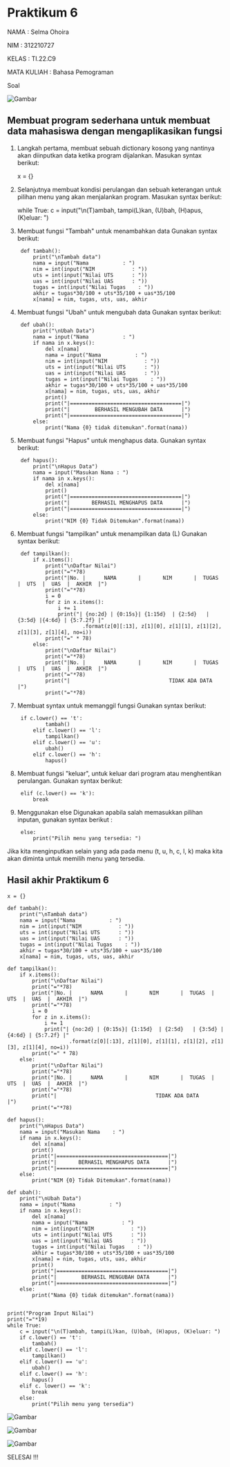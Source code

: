# Praktikum 6

NAMA        : Selma Ohoira

NIM         : 312210727

KELAS       : TI.22.C9

MATA KULIAH : Bahasa Pemograman

Soal

![Gambar](gambar/1.png)

## Membuat program sederhana untuk membuat data mahasiswa dengan mengaplikasikan fungsi
1. Langkah pertama, membuat sebuah dictionary kosong yang nantinya akan diinputkan data ketika program dijalankan.
Masukan syntax berikut:

    x = {}

2. Selanjutnya membuat kondisi perulangan dan sebuah keterangan untuk pilihan menu yang akan menjalankan program.
Masukan syntax berikut:

    while True:
        c = input("\n(T)ambah, tampi(L)kan, (U)bah, (H)apus, (K)eluar: ")

3. Membuat fungsi "Tambah" untuk menambahkan data
Gunakan syntax berikut:

        def tambah():
            print("\nTambah data")
            nama = input("Nama           : ")
            nim = int(input("NIM            : "))
            uts = int(input("Nilai UTS      : "))
            uas = int(input("Nilai UAS      : "))
            tugas = int(input("Nilai Tugas    : "))
            akhir = tugas*30/100 + uts*35/100 + uas*35/100
            x[nama] = nim, tugas, uts, uas, akhir

4. Membuat fungsi "Ubah" untuk mengubah data
Gunakan syntax berikut:

        def ubah():
            print("\nUbah Data")
            nama = input("Nama           : ")
            if nama in x.keys():
                del x[nama]
                nama = input("Nama           : ")
                nim = int(input("NIM            : "))
                uts = int(input("Nilai UTS      : "))
                uas = int(input("Nilai UAS      : "))
                tugas = int(input("Nilai Tugas    : "))
                akhir = tugas*30/100 + uts*35/100 + uas*35/100
                x[nama] = nim, tugas, uts, uas, akhir
                print()
                print("|====================================|")
                print("|        BERHASIL MENGUBAH DATA      |")
                print("|====================================|")
            else:
                print("Nama {0} tidak ditemukan".format(nama))

5. Membuat fungsi "Hapus" untuk menghapus data.
Gunakan syntax berikut:

        def hapus():
            print("\nHapus Data")
            nama = input("Masukan Nama : ")
            if nama in x.keys():
                del x[nama]
                print()
                print("|====================================|")
                print("|       BERHASIL MENGHAPUS DATA      |")
                print("|====================================|")
            else:
                print("NIM {0} Tidak Ditemukan".format(nama))

6. Membuat fungsi "tampilkan" untuk menampilkan data (L)
Gunakan syntax berikut:

        def tampilkan():
            if x.items():
                print("\nDaftar Nilai")
                print("="*78)
                print("|No. |      NAMA       |       NIM       |  TUGAS  |  UTS  |  UAS  |  AKHIR  |")
                print("="*78)
                i = 0
                for z in x.items():
                    i += 1
                    print("| {no:2d} | {0:15s}| {1:15d}  | {2:5d}   | {3:5d} |{4:6d} | {5:7.2f} |"
                            .format(z[0][:13], z[1][0], z[1][1], z[1][2], z[1][3], z[1][4], no=i))
                print("=" * 78)
            else:
                print("\nDaftar Nilai")
                print("="*78)
                print("|No. |      NAMA       |       NIM       |  TUGAS  |  UTS  |  UAS  |  AKHIR  |")
                print("="*78)
                print("|                                TIDAK ADA DATA                              |")
                print("="*78)

7. Membuat syntax untuk memanggil fungsi
Gunakan syntax berikut:

        if c.lower() == 't':
                tambah()
            elif c.lower() == 'l':
                tampilkan()
            elif c.lower() == 'u':
                ubah()
            elif c.lower() == 'h':
                hapus()

8. Membuat fungsi "keluar", untuk keluar dari program atau menghentikan perulangan.
Gunakan syntax berikut:

        elif (c.lower() == 'k'):
            break

9. Menggunakan else
Digunakan apabila salah memasukkan pilihan inputan, gunakan syntax berikut :

        else:
            print("Pilih menu yang tersedia: ")

Jika kita menginputkan selain yang ada pada menu (t, u, h, c, l, k) maka kita akan diminta untuk memilih menu yang tersedia.

## Hasil akhir Praktikum 6

    x = {}

    def tambah():
        print("\nTambah data")
        nama = input("Nama           : ")
        nim = int(input("NIM            : "))
        uts = int(input("Nilai UTS      : "))
        uas = int(input("Nilai UAS      : "))
        tugas = int(input("Nilai Tugas    : "))
        akhir = tugas*30/100 + uts*35/100 + uas*35/100
        x[nama] = nim, tugas, uts, uas, akhir

    def tampilkan():
        if x.items():
            print("\nDaftar Nilai")
            print("="*78)
            print("|No. |      NAMA       |       NIM       |  TUGAS  |  UTS  |  UAS  |  AKHIR  |")
            print("="*78)
            i = 0
            for z in x.items():
                i += 1
                print("| {no:2d} | {0:15s}| {1:15d}  | {2:5d}   | {3:5d} |{4:6d} | {5:7.2f} |"
                        .format(z[0][:13], z[1][0], z[1][1], z[1][2], z[1][3], z[1][4], no=i))
            print("=" * 78)
        else:
            print("\nDaftar Nilai")
            print("="*78)
            print("|No. |      NAMA       |       NIM       |  TUGAS  |  UTS  |  UAS  |  AKHIR  |")
            print("="*78)
            print("|                                TIDAK ADA DATA                              |")
            print("="*78)
        
    def hapus():
        print("\nHapus Data")
        nama = input("Masukan Nama    : ")
        if nama in x.keys():
            del x[nama]
            print()
            print("|====================================|")
            print("|       BERHASIL MENGHAPUS DATA      |")
            print("|====================================|")
        else:
            print("NIM {0} Tidak Ditemukan".format(nama))

    def ubah():
        print("\nUbah Data")
        nama = input("Nama           : ")
        if nama in x.keys():
            del x[nama]
            nama = input("Nama           : ")
            nim = int(input("NIM            : "))
            uts = int(input("Nilai UTS      : "))
            uas = int(input("Nilai UAS      : "))
            tugas = int(input("Nilai Tugas    : "))
            akhir = tugas*30/100 + uts*35/100 + uas*35/100
            x[nama] = nim, tugas, uts, uas, akhir
            print()
            print("|====================================|")
            print("|        BERHASIL MENGUBAH DATA      |")
            print("|====================================|")
        else:
            print("Nama {0} tidak ditemukan".format(nama))


    print("Program Input Nilai")
    print("="*19)
    while True:
        c = input("\n(T)ambah, tampi(L)kan, (U)bah, (H)apus, (K)eluar: ")
        if c.lower() == 't':
            tambah()
        elif c.lower() == 'l':
            tampilkan()
        elif c.lower() == 'u':
            ubah()
        elif c.lower() == 'h':
            hapus()
        elif c. lower() == 'k':
            break
        else:
            print("Pilih menu yang tersedia")

![Gambar](gambar/2.png)

![Gambar](gambar/3.png)

![Gambar](gambar/4.png)

SELESAI !!!